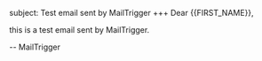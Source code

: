 subject: Test email sent by MailTrigger
+++
Dear {{FIRST_NAME}},

this is a test email sent by MailTrigger.

--
MailTrigger
